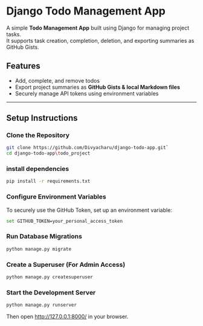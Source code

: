 # Django Todo Management App

A simple **Todo Management App** built using Django for managing project tasks.  
It supports task creation, completion, deletion, and exporting summaries as GitHub Gists.  

## Features
- Add, complete, and remove todos  
- Export project summaries as **GitHub Gists & local Markdown files**  
- Securely manage API tokens using environment variables  

---


##  Setup Instructions


###  Clone the Repository
```sh
git clone https://github.com/Divyacharu/django-todo-app.git`
cd django-todo-app\todo_project
```

### install dependencies
```sh
pip install -r requirements.txt
```

### Configure Environment Variables
To securely use the GitHub Token, set up an environment variable:
```sh
set GITHUB_TOKEN=your_personal_access_token

```
### Run Database Migrations
```sh
python manage.py migrate
```
### Create a Superuser (For Admin Access)
```sh
python manage.py createsuperuser
```
### Start the Development Server
```sh
python manage.py runserver
```

Then open http://127.0.0.1:8000/ in your browser.